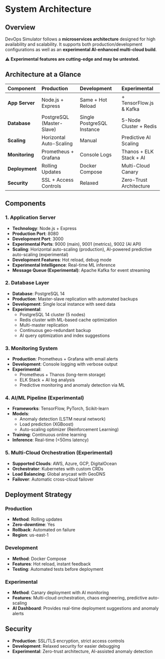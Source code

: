 # System Architecture

## Overview
DevOps Simulator follows a **microservices architecture** designed for high availability and scalability. It supports both production/development configurations as well as an **experimental AI-enhanced multi-cloud build**.

⚠️ **Experimental features are cutting-edge and may be untested.**

## Architecture at a Glance

| Component | Production | Development | Experimental |
| :--- | :--- | :--- | :--- |
| **App Server** | Node.js + Express | Same + Hot Reload | + TensorFlow.js & Kafka |
| **Database** | PostgreSQL (Master-Slave) | Single PostgreSQL Instance | 5-Node Cluster + Redis |
| **Scaling** | Horizontal Auto-Scaling | Manual | Predictive AI Scaling |
| **Monitoring** | Prometheus + Grafana | Console Logs | Thanos + ELK Stack + AI |
| **Deployment** | Rolling Updates | Docker Compose | Multi-Cloud Canary |
| **Security** | SSL + Access Controls | Relaxed | Zero-Trust Architecture |

## Components

### 1. Application Server
- **Technology**: Node.js + Express
- **Production Port**: 8080
- **Development Port**: 3000
- **Experimental Ports**: 9000 (main), 9001 (metrics), 9002 (AI API)
- **Scaling**: Horizontal auto-scaling (production), AI-powered predictive auto-scaling (experimental)
- **Development Features**: Hot reload, debug mode
- **Experimental Intelligence**: Real-time ML inference
- **Message Queue (Experimental)**: Apache Kafka for event streaming

### 2. Database Layer
- **Database**: PostgreSQL 14
- **Production**: Master-slave replication with automated backups
- **Development**: Single local instance with seed data
- **Experimental**: 
  - PostgreSQL 14 cluster (5 nodes)
  - Redis cluster with ML-based cache optimization
  - Multi-master replication
  - Continuous geo-redundant backup
  - AI query optimization and index suggestions

### 3. Monitoring System
- **Production**: Prometheus + Grafana with email alerts
- **Development**: Console logging with verbose output
- **Experimental**: 
  - Prometheus + Thanos (long-term storage)
  - ELK Stack + AI log analysis
  - Predictive monitoring and anomaly detection via ML

### 4. AI/ML Pipeline (Experimental)
- **Frameworks**: TensorFlow, PyTorch, Scikit-learn
- **Models**: 
  - Anomaly detection (LSTM neural network)
  - Load prediction (XGBoost)
  - Auto-scaling optimizer (Reinforcement Learning)
- **Training**: Continuous online learning
- **Inference**: Real-time (<50ms latency)

### 5. Multi-Cloud Orchestration (Experimental)
- **Supported Clouds**: AWS, Azure, GCP, DigitalOcean
- **Orchestrator**: Kubernetes with custom CRDs
- **Load Balancing**: Global anycast with GeoDNS
- **Failover**: Automatic cross-cloud failover

## Deployment Strategy

### Production
- **Method**: Rolling updates
- **Zero-downtime**: Yes
- **Rollback**: Automated on failure
- **Region**: us-east-1

### Development
- **Method**: Docker Compose
- **Features**: Hot reload, instant feedback
- **Testing**: Automated tests before deployment

### Experimental
- **Method**: Canary deployment with AI monitoring
- **Features**: Multi-cloud orchestration, chaos engineering, predictive auto-scaling
- **AI Dashboard**: Provides real-time deployment suggestions and anomaly alerts

## Security
- **Production**: SSL/TLS encryption, strict access controls
- **Development**: Relaxed security for easier debugging
- **Experimental**: Zero-trust architecture, AI-assisted anomaly detection